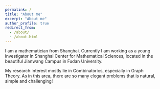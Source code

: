 ```yaml
---
permalink: /
title: "About me"
excerpt: "About me"
author_profile: true
redirect_from: 
  - /about/
  - /about.html
---
```


I am a mathematician from Shanghai. Currently I am working as a young investigator in Shanghai Center for Mathematical Sciences, located in the beautiful Jianwang Campus in Fudan University.

My research interest mostly lie in Combinatorics, especially in Graph Theory. As in this area, there are so many elegant problems that is natural, simple and challenging! 


